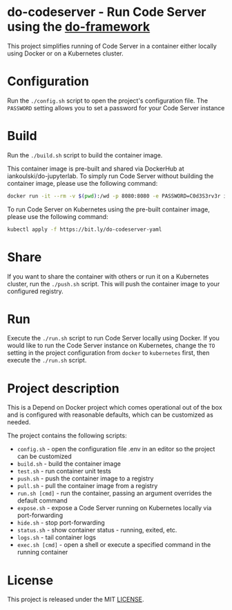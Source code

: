 # do-codeserver - Run Code Server using the [do-framework](https://bit.ly/do-framework)

This project simplifies running of Code Server in a container either locally using Docker or on a Kubernetes cluster.

# Configuration

Run the `./config.sh` script to open the project's configuration file.
The `PASSWORD` setting allows you to set a password for your Code Server instance

# Build

Run the `./build.sh` script to build the container image.

This container image is pre-built and shared via DockerHub at iankoulski/do-jupyterlab. To simply run Code Server without building the container image, please use the following command:

```sh
docker run -it --rm -v $(pwd):/wd -p 8080:8080 -e PASSWORD=C0d3S3rv3r iankoulski/do-codeserver
```

To run Code Server  on Kubernetes using the pre-built container image, please use the following command:

```sh
kubectl apply -f https://bit.ly/do-codeserver-yaml
```

# Share

If you want to share the container with others or run it on a Kubernetes cluster, run the `./push.sh` script. This will push the container image to your configured registry.

# Run

Execute the `./run.sh` script to run Code Server locally using Docker.
If you would like to run the Code Server instance on Kubernetes, change the `TO` setting in the project configuration from `docker` to `kubernetes` first, then execute the `./run.sh` script.

# Project description

This is a Depend on Docker project which comes operational out of the box 
and is configured with reasonable defaults, which can be customized as needed.


The project contains the following scripts:
* `config.sh` - open the configuration file .env in an editor so the project can be customized
* `build.sh` - build the container image
* `test.sh` - run container unit tests
* `push.sh` - push the container image to a registry
* `pull.sh` - pull the container image from a registry
* `run.sh [cmd]` - run the container, passing an argument overrides the default command
* `expose.sh` - expose a Code Server running on Kubernetes locally via port-forwarding
* `hide.sh` - stop port-forwarding
* `status.sh` - show container status - running, exited, etc.
* `logs.sh` - tail container logs
* `exec.sh [cmd]` - open a shell or execute a specified command in the running container

# License

This project is released under the MIT [LICENSE](LICENSE).

